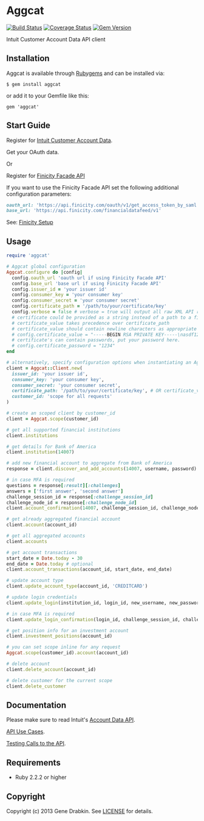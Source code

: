 # Aggcat
[![Build Status](https://travis-ci.org/cloocher/aggcat.png)](https://travis-ci.org/cloocher/aggcat)
[![Coverage Status](https://coveralls.io/repos/cloocher/aggcat/badge.png?branch=master)](https://coveralls.io/r/cloocher/aggcat)
[![Gem Version](https://badge.fury.io/rb/aggcat.png)](http://badge.fury.io/rb/aggcat)

  Intuit Customer Account Data API client

## Installation

Aggcat is available through [Rubygems](http://rubygems.org/gems/aggcat) and can be installed via:

```
$ gem install aggcat
```

or add it to your Gemfile like this:

```
gem 'aggcat'
```

## Start Guide

Register for [Intuit Customer Account Data](https://developer.intuit.com/docs/0020_customeraccountdata/0005_service_features).

Get your OAuth data.

Or

Register for [Finicity Facade API](https://www.finicity.com/IntuitTransition/)

If you want to use the Finicity Facade API set the following additional
configuration parameters:

```ruby
oauth_url: 'https://api.finicity.com/oauth/v1/get_access_token_by_saml'
base_url: 'https://api.finicity.com/financialdatafeed/v1'
```

See: [Finicity Setup](https://finicity.zendesk.com/hc/en-us/articles/208775606-Finicity-Setup)

## Usage

```ruby
require 'aggcat'

# Aggcat global configuration
Aggcat.configure do |config|
  config.oauth_url 'oauth url if using Finicity Facade API'
  config.base_url 'base url if using Finicity Facade API'
  config.issuer_id = 'your issuer id'
  config.consumer_key = 'your consumer key'
  config.consumer_secret = 'your consumer secret'
  config.certificate_path = '/path/to/your/certificate/key'
  config.verbose = false # verbose = true will output all raw XML API requests/responses to STDOUT
  # certificate could be provided as a string instead of a path to a file using certificate_value
  # certificate_value takes precedence over certificate_path
  # certificate_value should contain newline characters as appropriate
  # config.certificate_value = "-----BEGIN RSA PRIVATE KEY-----\nasdf123FOO$BAR\n...\n-----END RSA PRIVATE KEY-----"
  # certificate's can contain passwords, put your password here.
  # config.certificate_password = "1234"
end

# alternatively, specify configuration options when instantiating an Aggcat::Client
client = Aggcat::Client.new(
  issuer_id: 'your issuer id',
  consumer_key: 'your consumer key',
  consumer_secret: 'your consumer secret',
  certificate_path: '/path/to/your/certificate/key', # OR certificate_value: "--BEGIN RSA KEY--..."
  customer_id: 'scope for all requests'
)

# create an scoped client by customer_id
client = Aggcat.scope(customer_id)

# get all supported financial institutions
client.institutions

# get details for Bank of America
client.institution(14007)

# add new financial account to aggregate from Bank of America
response = client.discover_and_add_accounts(14007, username, password)

# in case MFA is required
questions = response[:result][:challenges]
answers = ['first answer', 'second answer']
challenge_session_id = response[:challenge_session_id]
challenge_node_id = response[:challenge_node_id]
client.account_confirmation(14007, challenge_session_id, challenge_node_id, answers)

# get already aggregated financial account
client.account(account_id)

# get all aggregated accounts
client.accounts

# get account transactions
start_date = Date.today - 30
end_date = Date.today # optional
client.account_transactions(account_id, start_date, end_date)

# update account type
client.update_account_type(account_id, 'CREDITCARD')

# update login credentials
client.update_login(institution_id, login_id, new_username, new_password)

# in case MFA is required
client.update_login_confirmation(login_id, challenge_session_id, challenge_node_id, answers)

# get position info for an investment account
client.investment_positions(account_id)

# you can set scope inline for any request
Aggcat.scope(customer_id).account(account_id)

# delete account
client.delete_account(account_id)

# delete customer for the current scope
client.delete_customer
```

## Documentation

Please make sure to read Intuit's [Account Data API](http://docs.developer.intuit.com/0020_Aggregation_Categorization_Apps/AggCat_API/0020_API_Documentation).

[API Use Cases](https://developer.intuit.com/docs/0020_customeraccountdata/customer_account_data_api/0005_key_concepts).

[Testing Calls to the API](https://developer.intuit.com/docs/0020_customeraccountdata/customer_account_data_api/testing_calls_to_the_api).

## Requirements

* Ruby 2.2.2 or higher

## Copyright
Copyright (c) 2013 Gene Drabkin.
See [LICENSE][] for details.

[license]: LICENSE.md
